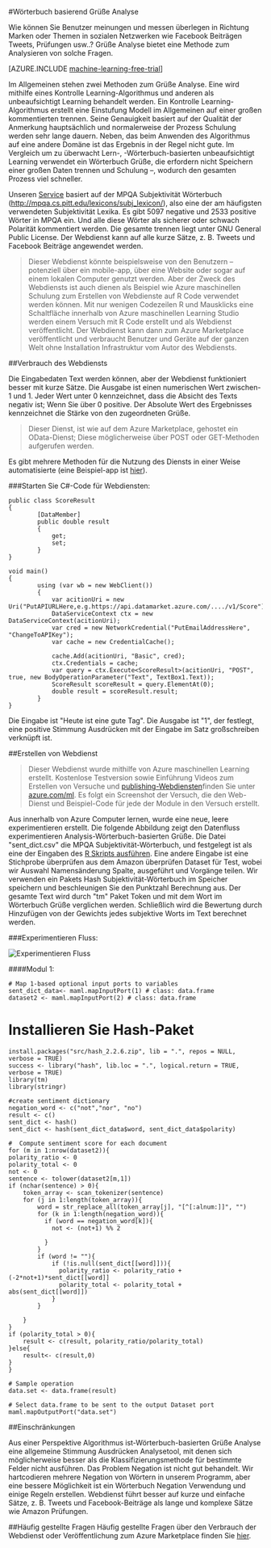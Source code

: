 <properties 
    pageTitle="Wörterbuch basierend Grüße Analyse | Microsoft Azure" 
    description="Wörterbuch basierend Grüße Analyse" 
    services="machine-learning" 
    documentationCenter="" 
    authors="pengxia" 
    manager="jhubbard" 
    editor="cgronlun"/>

<tags 
    ms.service="machine-learning" 
    ms.workload="data-services" 
    ms.tgt_pltfrm="na" 
    ms.devlang="na" 
    ms.topic="article" 
    ms.date="09/16/2016" 
    ms.author="pengxia"/> 



#<a name="lexicon-based-sentiment-analysis"></a>Wörterbuch basierend Grüße Analyse 

Wie können Sie Benutzer meinungen und messen überlegen in Richtung Marken oder Themen in sozialen Netzwerken wie Facebook Beiträgen Tweets, Prüfungen usw..? Grüße Analyse bietet eine Methode zum Analysieren von solche Fragen.


[AZURE.INCLUDE [machine-learning-free-trial](../../includes/machine-learning-free-trial.md)]

Im Allgemeinen stehen zwei Methoden zum Grüße Analyse. Eine wird mithilfe eines Kontrolle Learning-Algorithmus und anderen als unbeaufsichtigt Learning behandelt werden. Ein Kontrolle Learning-Algorithmus erstellt eine Einstufung Modell im Allgemeinen auf einer großen kommentierten trennen. Seine Genauigkeit basiert auf der Qualität der Anmerkung hauptsächlich und normalerweise der Prozess Schulung werden sehr lange dauern. Neben, das beim Anwenden des Algorithmus auf eine andere Domäne ist das Ergebnis in der Regel nicht gute. Im Vergleich um zu überwacht Lern-, -Wörterbuch-basierten unbeaufsichtigt Learning verwendet ein Wörterbuch Grüße, die erfordern nicht Speichern einer großen Daten trennen und Schulung –, wodurch den gesamten Prozess viel schneller. 

Unseren [Service](https://datamarket.azure.com/dataset/aml_labs/lexicon_based_sentiment_analysis) basiert auf der MPQA Subjektivität Wörterbuch (http://mpqa.cs.pitt.edu/lexicons/subj_lexicon/), also eine der am häufigsten verwendeten Subjektivität Lexika. Es gibt 5097 negative und 2533 positive Wörter in MPQA ein. Und alle diese Wörter als sicherer oder schwach Polarität kommentiert werden. Die gesamte trennen liegt unter GNU General Public License. Der Webdienst kann auf alle kurze Sätze, z. B. Tweets und Facebook Beiträge angewendet werden. 

>Dieser Webdienst könnte beispielsweise von den Benutzern – potenziell über ein mobile-app, über eine Website oder sogar auf einem lokalen Computer genutzt werden. Aber der Zweck des Webdiensts ist auch dienen als Beispiel wie Azure maschinellen Schulung zum Erstellen von Webdienste auf R Code verwendet werden können. Mit nur wenigen Codezeilen R und Mausklicks eine Schaltfläche innerhalb von Azure maschinellen Learning Studio werden einem Versuch mit R Code erstellt und als Webdienst veröffentlicht. Der Webdienst kann dann zum Azure Marketplace veröffentlicht und verbraucht Benutzer und Geräte auf der ganzen Welt ohne Installation Infrastruktur vom Autor des Webdiensts.

##<a name="consumption-of-web-service"></a>Verbrauch des Webdiensts

Die Eingabedaten Text werden können, aber der Webdienst funktioniert besser mit kurze Sätze. Die Ausgabe ist einen numerischen Wert zwischen-1 und 1. Jeder Wert unter 0 kennzeichnet, dass die Absicht des Texts negativ ist; Wenn Sie über 0 positive. Der Absolute Wert des Ergebnisses kennzeichnet die Stärke von den zugeordneten Grüße. 

>Dieser Dienst, ist wie auf dem Azure Marketplace, gehostet ein OData-Dienst; Diese möglicherweise über POST oder GET-Methoden aufgerufen werden. 

Es gibt mehrere Methoden für die Nutzung des Diensts in einer Weise automatisierte (eine Beispiel-app ist [hier](http://microsoftazuremachinelearning.azurewebsites.net/)).

###<a name="starting-c-code-for-web-service-consumption"></a>Starten Sie C#-Code für Webdiensten:

    public class ScoreResult
    {
            [DataMember]
            public double result
            {
                get;
                set;
            }
    }

    void main()
    {
            using (var wb = new WebClient())
            {
                var acitionUri = new Uri("PutAPIURLHere,e.g.https://api.datamarket.azure.com/..../v1/Score");
                DataServiceContext ctx = new DataServiceContext(acitionUri);
                var cred = new NetworkCredential("PutEmailAddressHere", "ChangeToAPIKey");
                var cache = new CredentialCache();
    
                cache.Add(acitionUri, "Basic", cred);
                ctx.Credentials = cache;
                var query = ctx.Execute<ScoreResult>(acitionUri, "POST", true, new BodyOperationParameter("Text", TextBox1.Text));
                ScoreResult scoreResult = query.ElementAt(0);
                double result = scoreResult.result;
            }
    }



Die Eingabe ist "Heute ist eine gute Tag". Die Ausgabe ist "1", der festlegt, eine positive Stimmung Ausdrücken mit der Eingabe im Satz großschreiben verknüpft ist. 

##<a name="creation-of-web-service"></a>Erstellen von Webdienst
>Dieser Webdienst wurde mithilfe von Azure maschinellen Learning erstellt. Kostenlose Testversion sowie Einführung Videos zum Erstellen von Versuche und [publishing-Webdiensten](machine-learning-publish-a-machine-learning-web-service.md)finden Sie unter [azure.com/ml](http://azure.com/ml). Es folgt ein Screenshot der Versuch, die den Web-Dienst und Beispiel-Code für jede der Module in den Versuch erstellt.


Aus innerhalb von Azure Computer lernen, wurde eine neue, leere experimentieren erstellt. Die folgende Abbildung zeigt den Datenfluss experimentieren Analysis-Wörterbuch-basierten Grüße. Die Datei "sent_dict.csv" die MPQA Subjektivität-Wörterbuch, und festgelegt ist als eine der Eingaben des [R Skripts ausführen][execute-r-script]. Eine andere Eingabe ist eine Stichprobe überprüfen aus dem Amazon überprüfen Dataset für Test, wobei wir Auswahl Namensänderung Spalte, ausgeführt und Vorgänge teilen. Wir verwenden ein Pakets Hash Subjektivität-Wörterbuch im Speicher speichern und beschleunigen Sie den Punktzahl Berechnung aus. Der gesamte Text wird durch "tm" Paket Token und mit dem Wort im Wörterbuch Grüße verglichen werden. Schließlich wird die Bewertung durch Hinzufügen von der Gewichts jedes subjektive Worts im Text berechnet werden. 

###<a name="experiment-flow"></a>Experimentieren Fluss:

![Experimentieren Fluss][2]


####<a name="module-1"></a>Modul 1:
    
    # Map 1-based optional input ports to variables
    sent_dict_data<- maml.mapInputPort(1) # class: data.frame
    dataset2 <- maml.mapInputPort(2) # class: data.frame
 
   # <a name="install-hash-package"></a>Installieren Sie Hash-Paket
    install.packages("src/hash_2.2.6.zip", lib = ".", repos = NULL, verbose = TRUE)
    success <- library("hash", lib.loc = ".", logical.return = TRUE, verbose = TRUE)
    library(tm)
    library(stringr)

    #create sentiment dictionary
    negation_word <- c("not","nor", "no")
    result <- c()
    sent_dict <- hash()
    sent_dict <- hash(sent_dict_data$word, sent_dict_data$polarity)

    #  Compute sentiment score for each document
    for (m in 1:nrow(dataset2)){
    polarity_ratio <- 0
    polarity_total <- 0
    not <- 0
    sentence <- tolower(dataset2[m,1])
    if (nchar(sentence) > 0){
        token_array <- scan_tokenizer(sentence)
        for (j in 1:length(token_array)){
            word = str_replace_all(token_array[j], "[^[:alnum:]]", "")
            for (k in 1:length(negation_word)){
              if (word == negation_word[k]){
                not <- (not+1) %% 2

              }
            }
            if (word != ""){
                if (!is.null(sent_dict[[word]])){
                  polarity_ratio <- polarity_ratio + (-2*not+1)*sent_dict[[word]]
                  polarity_total <- polarity_total + abs(sent_dict[[word]])
                }
            }
          
        }
    }
    if (polarity_total > 0){
        result <- c(result, polarity_ratio/polarity_total)
    }else{
        result<- c(result,0)
    }
    }

    # Sample operation
    data.set <- data.frame(result)

    # Select data.frame to be sent to the output Dataset port
    maml.mapOutputPort("data.set")
    


##<a name="limitations"></a>Einschränkungen

Aus einer Perspektive Algorithmus ist-Wörterbuch-basierten Grüße Analyse eine allgemeine Stimmung Ausdrücken Analysetool, mit denen sich möglicherweise besser als die Klassifizierungsmethode für bestimmte Felder nicht ausführen. Das Problem Negation ist nicht gut behandelt. Wir hartcodieren mehrere Negation von Wörtern in unserem Programm, aber eine bessere Möglichkeit ist ein Wörterbuch Negation Verwendung und einige Regeln erstellen. Webdienst führt besser auf kurze und einfache Sätze, z. B. Tweets und Facebook-Beiträge als lange und komplexe Sätze wie Amazon Prüfungen. 

##<a name="faq"></a>Häufig gestellte Fragen
Häufig gestellte Fragen über den Verbrauch der Webdienst oder Veröffentlichung zum Azure Marketplace finden Sie [hier](machine-learning-marketplace-faq.md).

[1]: ./media/machine-learning-r-csharp-lexicon-based-sentiment-analysis/sentiment_analysis_1.png
[2]: ./media/machine-learning-r-csharp-lexicon-based-sentiment-analysis/sentiment_analysis_2.png


<!-- Module References -->
[execute-r-script]: https://msdn.microsoft.com/library/azure/30806023-392b-42e0-94d6-6b775a6e0fd5/

 
